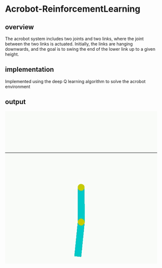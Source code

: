 # Acrobot-ReinforcementLearning

## overview
The acrobot system includes two joints and two links, where the joint between the two links is actuated. Initially, the links are hanging downwards, and the goal is to swing the end of the lower link up to a given height.

## implementation
Implemented using the deep Q learning algorithm to solve the acrobot environment

## output
![output gif](https://github.com/Rishabh-DA/Acrobot-ReinforcementLearning/blob/433b5d4d15186afd0d9e19e1e243b65127d5163f/acrobot.gif)
